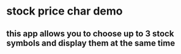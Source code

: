 # stock price char demo
## this app allows you to choose up to 3 stock symbols and display them at the same time
